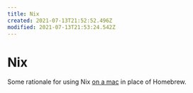```yaml
---
title: Nix
created: 2021-07-13T21:52:52.496Z
modified: 2021-07-13T21:53:24.542Z
---
```


# Nix

Some rationale for using Nix [on a mac](https://wickedchicken.github.io/post/macos-nix-setup/) in place of Homebrew.
